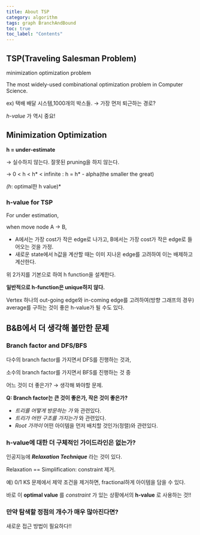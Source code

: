 ```yaml
---
title: About TSP
category: algorithm
tags: graph BranchAndBound
toc: true
toc_label: "Contents"
---
```


## TSP(Traveling Salesman Problem)

minimization optimization problem

The most widely-used combinational optimization problem in Computer Science.

ex) 택배 배달 시스템,1000개의 박스들. → 가장 먼저 퇴근하는 경로?

_h-value_ 가 역시 중요!

## Minimization Optimization

**h = under-estimate**

→ 실수하지 않는다. 잘못된 pruning을 하지 않는다.

→ 0 < h < h* < infinite : h = h* - alpha(the smaller the great)

_(h_: optimal한 h value)\*

### h-value for TSP

For under estimation,

when move node A → B,

- A에서는 가장 cost가 작은 edge로 나가고, B에서는 가장 cost가 작은 edge로 들어오는 것을 가정.
- 새로운 state에서 h값을 계산할 때는 이미 지나온 edge를 고려하여 이는 배제하고 계산한다.

위 2가지를 기본으로 하여 h function을 설계한다.

**일반적으로 h-function은 unique하지 않다.**

Vertex 하나의 out-going edge와 in-coming edge를 고려하여(방향 그래프의 경우) average를 구하는 것이 좋은 h-value가 될 수도 있다.

## B&B에서 더 생각해 볼만한 문제

### Branch factor and DFS/BFS

다수의 branch factor를 가지면서 DFS를 진행하는 것과,

소수의 branch factor를 가지면서 BFS를 진행하는 것 중

어느 것이 더 좋은가? → 생각해 봐야할 문제.

**Q: Branch factor는 큰 것이 좋은가, 작은 것이 좋은가?**

- _트리를 어떻게 방문하는 가_ 와 관련있다.
- _트리가 어떤 구조를 가지는가_ 와 관련있다.
- _Root 가까이_ 어떤 아이템을 먼저 배치할 것인가(정렬)와 관련있다.

### h-value에 대한 더 구체적인 가이드라인은 없는가?

인공지능에 **_Relaxation Technique_** 라는 것이 있다.

Relaxation == Simplification: constraint 제거.

예) 0/1 KS 문제에서 제약 조건을 제거하면, fractional하게 아이템을 담을 수 있다.

바로 이 **optimal value** 를 _constraint_ 가 있는 상황에서의 **h-value** 로 사용하는 것!!

### 만약 탐색할 정점의 개수가 매우 많아진다면?

새로운 접근 방법이 필요하다!!
